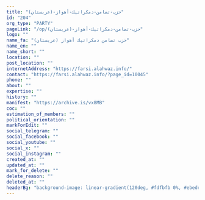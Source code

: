 ```yaml
---
title: "حزب-تضامن-دمكراتيك-أهواز-(عربستان)"
id: "204"
org_type: "PARTY"
pageLink: "/op/حزب-تضامن-دمكراتيك-أهواز-(عربستان)"
logo: ""
name_fa: "حزب تضامن دمكراتيك أهواز (عربستان)"
name_en: ""
name_short: ""
location: ""
post_location: ""
internetAddress: "https://farsi.alahwaz.info/"
contact: "https://farsi.alahwaz.info/?page_id=10045"
phone: ""
about: ""
expertise: ""
history: ""
manifest: "https://archive.is/vx8MB"
coc: ""
estimation_of_members: ""
political_orientation: ""
markForEdit: ""
social_telegram: ""
social_facebook: ""
social_youtube: ""
social_x: ""
social_instagram: ""
created_at: ""
updated_at: ""
mark_for_delete: ""
delete_reason: ""
deleted_at: ""
headerBg: "background-image: linear-gradient(120deg, #fdfbfb 0%, #ebedee 100%);"
---
```

